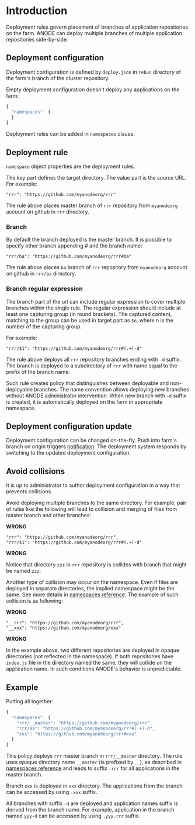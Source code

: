 # Introduction

Deployment rules govern placement of branches of application repositories on the farm. ANODE can deploy multiple branches of multiple application repositories side-by-side.

## Deployment configuration

Deployment configuration is defined by ```deploy.json``` in ```rebus``` directory of the farm's branch of the cluster repository.

Empty deployment configuration doesn't deploy any applications on the farm:

```javascript
{
  "namespaces": {
  }
}
```

Deployment rules can be added in ```namespaces``` clause.

## Deployment rule

```namespace``` object properties are the deployment rules.

The key part defines the target directory. The value part is the source URL. For example:

```
"rrr": "https://github.com/myanodeorg/rrr"
```

The rule above places master branch of ```rrr``` repository from ```myanodeorg``` account on github in ```rrr``` directory.

### Branch

By default the branch deployed is the master branch. It is possible to specify other branch appending # and the branch name:

```
"rrr/ba": "https://github.com/myanodeorg/rrr#ba"
```

The rule above places ```ba``` branch of ```rrr``` repository from ```myanodeorg``` account on github in ```rrr/ba``` directory.

### Branch regular expression

The branch part of the url can include regular expression to cover multiple branches within the single rule. The regular expression should include at least one capturing group (in round brackets). The captured content, matching to the group can be used in target part as ```$n```, where n is the number of the capturing group.

For example:

```
"rrr/$1": "https://github.com/myanodeorg/rrr#(.+)-d"
```

The rule above deploys all ```rrr``` repository branches ending with ```-d``` suffix. The branch is deployed to a subdirectory of ```rrr``` with name equal to the prefix of the branch name.

Such rule creates policy that distinguishes between deployable and non-deployable branches. The name convention allows deploying new branches without ANODE administrator intervention. When new branch with ```-d``` suffix is created, it is automatically deployed on the farm in appropriate namespace.

## Deployment configuration update

Deployment configuration can be changed on-the-fly. Push into farm's branch on origin triggers [notification](https://github.com/anodejs/anodejs/blob/master/docs/SIMPLE_SETUP.md#configure-deployment-notifications). The deployment system responds by switching to the updated deployment configuration.

## Avoid collisions

It is up to administrator to author deployment configuration in a way that prevents collisions. 

Avoid deploying multiple branches to the same directory. For example, pair of rules like the following will lead to collision and merging of files from master branch and other branches:

__WRONG__
```
"rrr": "https://github.com/myanodeorg/rrr",
"rrr/$1": "https://github.com/myanodeorg/rrr#(.+)-d"
```
__WRONG__

Notice that directory ```zzz``` in ```rrr``` repository is collides with branch that might be named ```zzz```.

Another type of collision may occur on the namespace. Even if files are deployed in separate directories, the implied namespace might be the same. See more details in [namespaces reference](https://github.com/anodejs/anodejs/blob/master/docs/REFERENCE.md#application-namespace). The example of such collision is as following:

__WRONG__
```
"__rrr": "https://github.com/myanodeorg/rrr",
"__xxx": "https://github.com/myanodeorg/xxx"
```
__WRONG__

In the example above, two different repositories are deployed in opaque directories (not reflected in the namespace). If both repositories have ```index.js``` file in the directory named the same, they will collide on the application name. In such conditions ANODE's behavior is unpredictable.

## Example

Putting all together:

```javascript
{
  "namespaces": {
    "rrr/__master": "https://github.com/myanodeorg/rrr",
    "rrr/$1": "https://github.com/myanodeorg/rrr#(.+)-d",
    "xxx": "https://github.com/myanodeorg/rrr#xxx"
  }
}
```

This policy deploys ```rrr``` master branch in ```rrr/__master``` directory. The rule uses opaque directory name ```__master``` (is prefixed by ```__```), as described in [namespaces reference](https://github.com/anodejs/anodejs/blob/master/docs/REFERENCE.md#application-namespace) and leads to suffix ```.rrr``` for all applications in the master branch.

Branch ```xxx``` is deployed in ```xxx``` directory. The applications from the branch can be accessed by using ```.xxx``` suffix.

All branches with suffix ```-d``` are deployed and application names suffix is derived from the branch name. For example, application in the branch named ```yyy-d``` can be accessed by using ```.yyy.rrr``` suffix.
